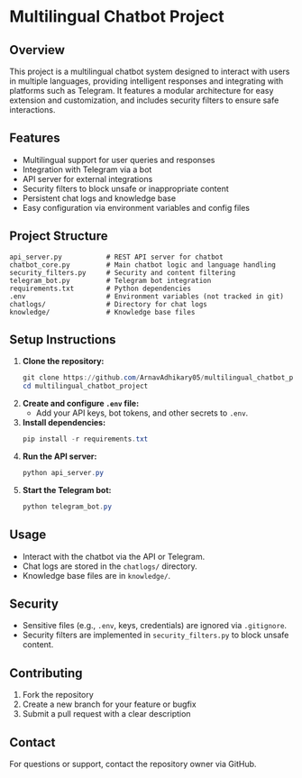 # Multilingual Chatbot Project

## Overview
This project is a multilingual chatbot system designed to interact with users in multiple languages, providing intelligent responses and integrating with platforms such as Telegram. It features a modular architecture for easy extension and customization, and includes security filters to ensure safe interactions.

## Features
- Multilingual support for user queries and responses
- Integration with Telegram via a bot
- API server for external integrations
- Security filters to block unsafe or inappropriate content
- Persistent chat logs and knowledge base
- Easy configuration via environment variables and config files

## Project Structure
```
api_server.py           # REST API server for chatbot
chatbot_core.py         # Main chatbot logic and language handling
security_filters.py     # Security and content filtering
telegram_bot.py         # Telegram bot integration
requirements.txt        # Python dependencies
.env                    # Environment variables (not tracked in git)
chatlogs/               # Directory for chat logs
knowledge/              # Knowledge base files
```

## Setup Instructions
1. **Clone the repository:**
   ```powershell
   git clone https://github.com/ArnavAdhikary05/multilingual_chatbot_project.git
   cd multilingual_chatbot_project
   ```
2. **Create and configure `.env` file:**
   - Add your API keys, bot tokens, and other secrets to `.env`.
3. **Install dependencies:**
   ```powershell
   pip install -r requirements.txt
   ```
4. **Run the API server:**
   ```powershell
   python api_server.py
   ```
5. **Start the Telegram bot:**
   ```powershell
   python telegram_bot.py
   ```

## Usage
- Interact with the chatbot via the API or Telegram.
- Chat logs are stored in the `chatlogs/` directory.
- Knowledge base files are in `knowledge/`.

## Security
- Sensitive files (e.g., `.env`, keys, credentials) are ignored via `.gitignore`.
- Security filters are implemented in `security_filters.py` to block unsafe content.

## Contributing
1. Fork the repository
2. Create a new branch for your feature or bugfix
3. Submit a pull request with a clear description


## Contact
For questions or support, contact the repository owner via GitHub.
